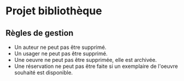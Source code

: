 # Projet bibliothèque

## Règles de gestion

* Un auteur ne peut pas être supprimé.
* Un usager ne peut pas être supprimé.
* Une oeuvre ne peut pas être supprimée, elle est archivée. 
* Une réservation ne peut pas être faite si un exemplaire de l'oeuvre souhaité est disponible.